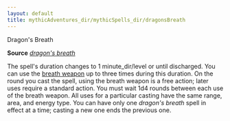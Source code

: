```yaml
---
layout: default
title: mythicAdventures_dir/mythicSpells_dir/dragonsBreath
---
```

Dragon's Breath

**Source** [_dragon's breath_](../../advanced_dir/spells_dir/dragonSBreath#_dragon's-breath)

The spell's duration changes to 1 minute_dir/level or until discharged. You can use the [breath weapon](../../monsters_dir/universalMonsterRules#_breath-weapon) up to three times during this duration. On the round you cast the spell, using the breath weapon is a free action; later uses require a standard action. You must wait 1d4 rounds between each use of the breath weapon. All uses for a particular casting have the same range, area, and energy type. You can have only one _dragon's breath_ spell in effect at a time; casting a new one ends the previous one.

